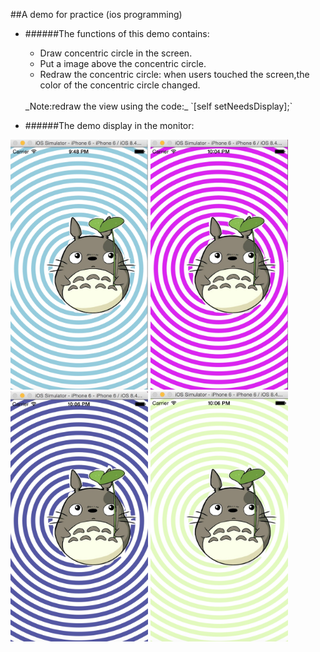##A demo for practice (ios programming)
+ ######The functions of this demo contains:
  * Draw concentric circle in the screen.
  * Put a image above the concentric circle.
  * Redraw the concentric circle: when users touched the screen,the color of the concentric circle changed.
  <br>
  _Note:redraw the view using the code:_
  `[self setNeedsDisplay];`
  
+ ######The demo display in the monitor:
<img src = "imgs/result.png" width = "220" height = "400" alt = "result_image" >
<img src = "imgs/img1.png" width = "220" height = "400" alt = "result_image" >
<br>
<img src = "imgs/img2.png" width = "220" height = "400" alt = "result_image" >
<img src = "imgs/img3.png" width = "220" height = "400" alt = "result_image" >
